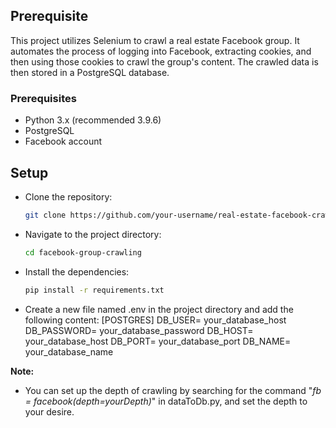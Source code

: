## Prerequisite
This project utilizes Selenium to crawl a real estate Facebook group. It automates the process of logging into Facebook, extracting cookies, and then using those cookies to crawl the group's content. The crawled data is then stored in a PostgreSQL database.

### Prerequisites
* Python 3.x (recommended 3.9.6)
* PostgreSQL
* Facebook account

## Setup
* Clone the repository:
   ```bash
   git clone https://github.com/your-username/real-estate-facebook-crawler.git

* Navigate to the project directory:
   ```bash
   cd facebook-group-crawling
* Install the dependencies:
   ```bash
   pip install -r requirements.txt
* Create a new file named .env in the project directory and add the following content:
  [POSTGRES]
   DB_USER= your_database_host
   DB_PASSWORD= your_database_password
   DB_HOST= your_database_host
   DB_PORT= your_database_port
   DB_NAME= your_database_name


**Note:** 
* You can set up the depth of crawling by searching for the command "*fb = facebook(depth=yourDepth)*" in dataToDb.py, and set the depth to your desire.

